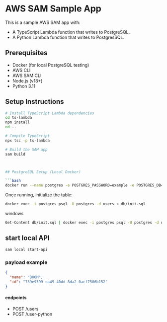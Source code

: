 # AWS SAM Sample App

This is a sample AWS SAM app with:

- A TypeScript Lambda function that writes to PostgreSQL.
- A Python Lambda function that writes to PostgresSQL.

## Prerequisites

- Docker (for local PostgreSQL testing)
- AWS CLI
- AWS SAM CLI
- Node.js (v18+)
- Python 3.11

## Setup Instructions

````bash
# Install TypeScript Lambda dependencies
cd ts-lambda
npm install
cd ..

# Compile TypeScript
npx tsc -p ts-lambda

# Build the SAM app
sam build



## PostgreSQL Setup (Local Docker)

```bash
docker run --name postgres -e POSTGRES_PASSWORD=example -e POSTGRES_DB=users -p 5432:5432 -d postgres
````

Once running, initialize the table:

```bash
docker exec -i postgres psql -U postgres -d users < db/init.sql
```

windows

```bash
Get-Content db/init.sql | docker exec -i postgres psql -U postgres -d users

```

## start local API

```bash
sam local start-api
```

### payload example

```json
{
  "name": "BOOM",
  "id": "739e9599-ca49-40dd-8da2-0acf7506b152"
}
```

#### endpoints

- POST /users
- POST /user-python
